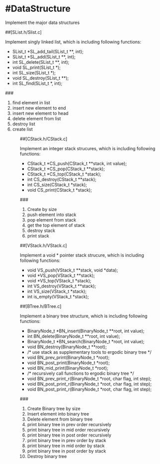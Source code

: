 #DataStructure
=============

Implement the major data structures

##[SList.h/Slist.c]
  
  <p>Implement singly linked list, which is including following functions:</p>
  
  <ul>
  <li>SList_t *SL_add_tail(SList_t **, int);
  <li>SList_t *SL_add(SList_t **, int);
  <li>int SL_delete(SList_t **, int);
  <li>void SL_print(SList_t *); 
  <li>int SL_size(SList_t *); 
  <li>void SL_destroy(SList_t **);
  <li>int SL_find(SList_t *, int);
  </ul>
  
  ###<test case>
  <ol>
    <li>find element in list</li>
    <li>insert new element to end</li>
    <li>insert new element to head</li>
    <li>delete element from list</li>
    <li>destroy list</li>
    <li>create list</li>
  <ol>
  
##[CStack.h/CStack.c]

  <p>Implement an integer stack strucures, which is including following functions:</p>
  
  <ul>
  <li>CStack_t *CS_push(CStack_t **stack, int value);</li>
  <li>CStack_t *CS_pop(CStack_t **stack);</li>
  <li>CStack_t *CS_top(CStack_t *stack);</li>
  <li>int CS_destroy(CStack_t **stack);</li>
  <li>int CS_size(CStack_t *stack);</li>
  <li>void CS_print(CStack_t *stack);</li>
  </ul>
  
   ###<test case>
    <ol>
    <li>Create by size</li>
    <li>push element into stack</li>
    <li>pop element from stack</li>
    <li>get the top element of stack</li>
    <li>destroy stack</li>
    <li>print stack</li>
    </ol>
    
##[VStack.h/VStack.c]

 <p>Implement a void * pointer stack strucure, which is including following functions:</p>
  
  <ul>
  <li>void VS_push(VStack_t **stack, void *data);</li>
  <li>void *VS_pop(VStack_t **stack);</li>
  <li>void *VS_top(VStack_t *stack);</li>
  <li>int VS_destroy(VStack_t **stack);</li>
  <li>int VS_size(VStack_t *stack);</li>
  <li>int is_empty(VStack_t *stack);</li>
  </ul>
  
##[BTree.h/BTree.c]

  <p>Implement a binary tree structure, which is including following functions:</p>
  
  <ul>
  <li>BinaryNode_t *BN_insert(BinaryNode_t **root, int value);</li>
  <li>int BN_delete(BinaryNode_t **root, int value);</li>
  <li>BinaryNode_t *BN_search(BinaryNode_t *root, int value);</li>
  <li>void BN_destroy(BinaryNode_t **root);</li>
  <li>/* use stack as supplementary tools to ergodic binary tree */</li>
  <li>void BN_prev_print(BinaryNode_t *root);</li>
  <li>void BN_post_print(BinaryNode_t *root);</li>
  <li>void BN_mid_print(BinaryNode_t *root);</li>
  <li>/* recursively call functions to ergodic binary tree */</li>
  <li>void BN_prev_print_r(BinaryNode_t *root, char flag, int step);</li>
  <li>void BN_post_print_r(BinaryNode_t *root, char flag, int step);</li>
  <li>void BN_post_print_r(BinaryNode_t *root, char flag, int step);</li>
  </ul>
  
  ###<test case>
  <ol>
    <li>Create Binary tree by size</li>
    <li>Insert element into binary tree</li>
    <li>Delete element from binary tree</li>
    <li>print binary tree in prev order recursively</li>
    <li>print binary tree in mid order recursively</li>
    <li>print binary tree in post order recursively</li>
    <li>print binary tree in prev order by stack</li>
    <li>print binary tree in mid order by stack</li>
    <li>print binary tree in post order by stack</li>
    <li>Destroy binary tree
  </ol>
